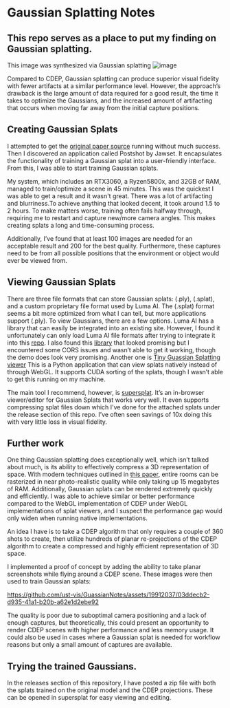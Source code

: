 # Gaussian Splatting Notes
## This repo serves as a place to put my finding on Gaussian splatting. 
This image was synthesized via Gaussian splatting
![image](https://github.com/ust-vis/GuassianNotes/assets/19912037/2e1cef11-2699-43d2-a27a-3731b4e76f2d)

Compared to CDEP, Gaussian splatting can produce superior visual fidelity with fewer artifacts at a similar performance level. However, the approach’s drawback is the large amount of data required for a good result, the time it takes to optimize the Gaussians, and the increased amount of artifacting that occurs when moving far away from the initial capture positions.

## Creating Gaussian Splats
I attempted to get the [original paper source](https://github.com/graphdeco-inria/gaussian-splatting) running without much success. Then I discovered an application called Postshot by Jawset. It encapsulates the functionality of training a Gaussian splat into a user-friendly interface. From this, I was able to start training Gaussian splats.

My system, which includes an RTX3060, a Ryzen5800x, and 32GB of RAM, managed to train/optimize a scene in 45 minutes. This was the quickest I was able to get a result and it wasn't great. There was a lot of artifacting and blurriness.To achieve anything that looked decent, it took around 1.5 to 2 hours. To make matters worse, training often fails halfway through, requiring me to restart and capture new/more camera angles. This makes creating splats a long and time-consuming process.

Additionally, I’ve found that at least 100 images are needed for an acceptable result and 200 for the best quality. Furthermore, these captures need to be from all possible positions that the environment or object would ever be viewed from.

## Viewing Gaussian Splats
There are three file formats that can store Gaussian splats: (.ply), (.splat), and a custom proprietary file format used by Luma AI. The (.splat) format seems a bit more optimized from what I can tell, but more applications support (.ply). To view Gaussians, there are a few options. Luma AI has a library that can easily be integrated into an existing site. However, I found it unfortunately can only load Luma AI file formats after trying to integrate it into this [repo](https://github.com/ust-vis/GaussianViewer). I also found this [library](https://github.com/antimatter15/splat) that looked promising but I encountered some CORS issues and wasn’t able to get it working, though the demo does look very promising. Another one is [Tiny Guassian Splatting viewer](https://github.com/limacv/GaussianSplattingViewer) This is a Python application that can view splats natively instead of through WebGL. It supports CUDA sorting of the splats, though I wasn’t able to get this running on my machine.

The main tool I recommend, however, is [supersplat](https://playcanvas.com/supersplat/editor). It’s an in-browser viewer/editor for Gaussian Splats that works very well. It even supports compressing splat files down which I've done for the attached splats under the release section of this repo. I’ve often seen savings of 10x doing this with very little loss in visual fidelity.

## Further work
One thing Gaussian splatting does exceptionally well, which isn’t talked about much, is its ability to effectively compress a 3D representation of space. With modern techniques outlined in [this paper](https://dl.acm.org/doi/abs/10.1145/3651282), entire rooms can be rasterized in near photo-realistic quality while only taking up 15 megabytes of RAM. Additionally, Gaussian splats can be rendered extremely quickly and efficiently. I was able to achieve similar or better performance compared to the WebGL implementation of CDEP under WebGL implementations of splat viewers, and I suspect the performance gap would only widen when running native implementations.

An idea I have is to take a CDEP algorithm that only requires a couple of 360 shots to create, then utilize hundreds of planar re-projections of the CDEP algorithm to create a compressed and highly efficient representation of 3D space.

I implemented a proof of concept by adding the ability to take planar screenshots while flying around a CDEP scene. These images were then used to train Gaussian splats:

https://github.com/ust-vis/GuassianNotes/assets/19912037/03ddecb2-d935-41a1-b20b-a62e1d2ebe92

The quality is poor due to suboptimal camera positioning and a lack of enough captures, but theoretically, this could present an opportunity to render CDEP scenes with higher performance and less memory usage. It could also be used in cases where a Gaussian splat is needed for workflow reasons but only a small amount of captures are available.

## Trying the trained Gaussians. 
In the releases section of this repository, I have posted a zip file with both the splats trained on the original model and the CDEP projections. These can be opened in supersplat for easy viewing and editing.
